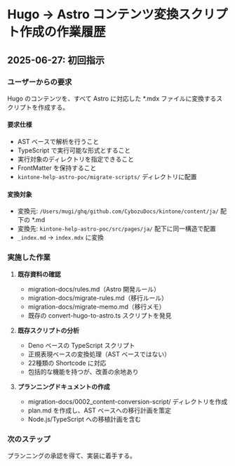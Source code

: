 # Hugo → Astro コンテンツ変換スクリプト作成の作業履歴

## 2025-06-27: 初回指示

### ユーザーからの要求
Hugo のコンテンツを、すべて Astro に対応した *.mdx ファイルに変換するスクリプトを作成する。

#### 要求仕様
- AST ベースで解析を行うこと
- TypeScript で実行可能な形式とすること
- 実行対象のディレクトリを指定できること
- FrontMatter を保持すること
- `kintone-help-astro-poc/migrate-scripts/` ディレクトリに配置

#### 変換対象
- 変換元: `/Users/mugi/ghq/github.com/CybozuDocs/kintone/content/ja/` 配下の *.md
- 変換先: `kintone-help-astro-poc/src/pages/ja/` 配下に同一構造で配置
- `_index.md` → `index.mdx` に変換

### 実施した作業

1. **既存資料の確認**
   - migration-docs/rules.md（Astro 開発ルール）
   - migration-docs/migrate-rules.md（移行ルール）
   - migration-docs/migrate-memo.md（移行メモ）
   - 既存の convert-hugo-to-astro.ts スクリプトを発見

2. **既存スクリプトの分析**
   - Deno ベースの TypeScript スクリプト
   - 正規表現ベースの変換処理（AST ベースではない）
   - 22種類の Shortcode に対応
   - 包括的な機能を持つが、改善の余地あり

3. **プランニングドキュメントの作成**
   - migration-docs/0002_content-conversion-script/ ディレクトリを作成
   - plan.md を作成し、AST ベースへの移行計画を策定
   - Node.js/TypeScript への移植計画を含む

### 次のステップ
プランニングの承認を得て、実装に着手する。